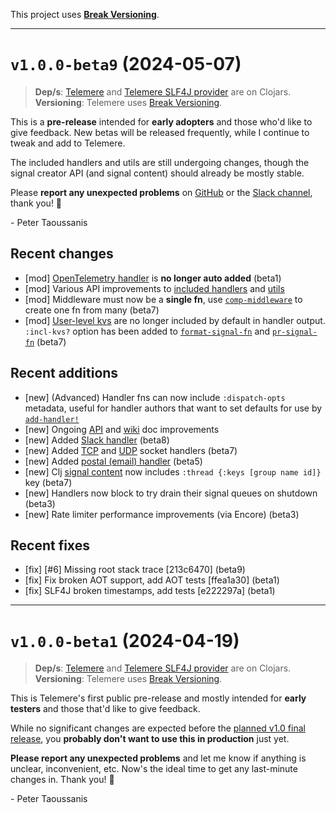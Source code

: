 This project uses [**Break Versioning**](https://www.taoensso.com/break-versioning).

---

# `v1.0.0-beta9` (2024-05-07)

> **Dep/s**: [Telemere](https://clojars.org/com.taoensso/telemere/versions/1.0.0-beta9) and [Telemere SLF4J provider](https://clojars.org/com.taoensso/slf4j-telemere/versions/1.0.0-beta9) are on Clojars.  
> **Versioning**: Telemere uses [Break Versioning](https://www.taoensso.com/break-versioning).

This is a **pre-release** intended for **early adopters** and those who'd like to give feedback. New betas will be released frequently, while I continue to tweak and add to Telemere.

The included handlers and utils are still undergoing changes, though the signal creator API (and signal content) should already be mostly stable.

Please **report any unexpected problems** on [GitHub](https://github.com/taoensso/telemere/issues) or the [Slack channel](https://www.taoensso.com/telemere/slack), thank you! 🙏

\- Peter Taoussanis

## Recent changes

* \[mod] [OpenTelemetry handler](https://cljdoc.org/d/com.taoensso/telemere/CURRENT/api/taoensso.telemere.open-telemetry#handler:open-telemetry-logger) is **no longer auto added** (beta1)
* \[mod] Various API improvements to [included handlers](https://github.com/taoensso/telemere/wiki/4-Handlers#included-handlers) and [utils](https://cljdoc.org/d/com.taoensso/telemere/CURRENT/api/taoensso.telemere.utils)
* \[mod] Middleware must now be a **single fn**, use [`comp-middleware`](https://cljdoc.org/d/com.taoensso/telemere/CURRENT/api/taoensso.telemere#comp-middleware) to create one fn from many (beta7)
* \[mod] [User-level kvs](https://cljdoc.org/d/com.taoensso/telemere/CURRENT/api/taoensso.telemere#help:signal-options) are no longer included by default in handler output. `:incl-kvs?` option has been added to [`format-signal-fn`](https://cljdoc.org/d/com.taoensso/telemere/CURRENT/api/taoensso.telemere.utils#format-signal-fn) and [`pr-signal-fn`](https://cljdoc.org/d/com.taoensso/telemere/CURRENT/api/taoensso.telemere.utils#pr-signal-fn) (beta7)

## Recent additions

* \[new] (Advanced) Handler fns can now include `:dispatch-opts` metadata, useful for handler authors that want to set defaults for use by [`add-handler!`](https://cljdoc.org/d/com.taoensso/telemere/CURRENT/api/taoensso.telemere#add-handler!)
* \[new] Ongoing [API](https://cljdoc.org/d/com.taoensso/telemere/CURRENT/api/taoensso.telemere) and [wiki](https://github.com/taoensso/telemere/wiki) doc improvements
* \[new] Added [Slack handler](https://cljdoc.org/d/com.taoensso/telemere/CURRENT/api/taoensso.telemere.slack#handler:slack) (beta8)
* \[new] Added [TCP](https://cljdoc.org/d/com.taoensso/telemere/CURRENT/api/taoensso.telemere.sockets#handler:tcp-socket) and [UDP](https://cljdoc.org/d/com.taoensso/telemere/CURRENT/api/taoensso.telemere.sockets#handler:udp-socket) socket handlers (beta7)
* \[new] Added [postal (email) handler](https://cljdoc.org/d/com.taoensso/telemere/CURRENT/api/taoensso.telemere.postal#handler:postal) (beta5)
* \[new] Clj [signal content](https://cljdoc.org/d/com.taoensso/telemere/CURRENT/api/taoensso.telemere#help:signal-content) now includes `:thread {:keys [group name id]}` key (beta7)
* \[new] Handlers now block to try drain their signal queues on shutdown (beta3)
* \[new] Rate limiter performance improvements (via Encore) (beta3)

## Recent fixes

* \[fix] [#6] Missing root stack trace [213c6470] (beta9)
* \[fix] Fix broken AOT support, add AOT tests [ffea1a30] (beta1)
* \[fix] SLF4J broken timestamps, add tests [e222297a] (beta1)

---

# `v1.0.0-beta1` (2024-04-19)

> **Dep/s**: [Telemere](https://clojars.org/com.taoensso/telemere/versions/1.0.0-beta1) and [Telemere SLF4J provider](https://clojars.org/com.taoensso/slf4j-telemere/versions/1.0.0-beta1) are on Clojars.  
> **Versioning**: Telemere uses [Break Versioning](https://www.taoensso.com/break-versioning).

This is Telemere's first public pre-release and mostly intended for **early testers** and those that'd like to give feedback.

While no significant changes are expected before the [planned v1.0 final release](https://www.taoensso.com/roadmap), you **probably don't want to use this in production** just yet.

**Please report any unexpected problems** and let me know if anything is unclear, inconvenient, etc. Now's the ideal time to get any last-minute changes in. Thank you! 🙏

\- Peter Taoussanis
